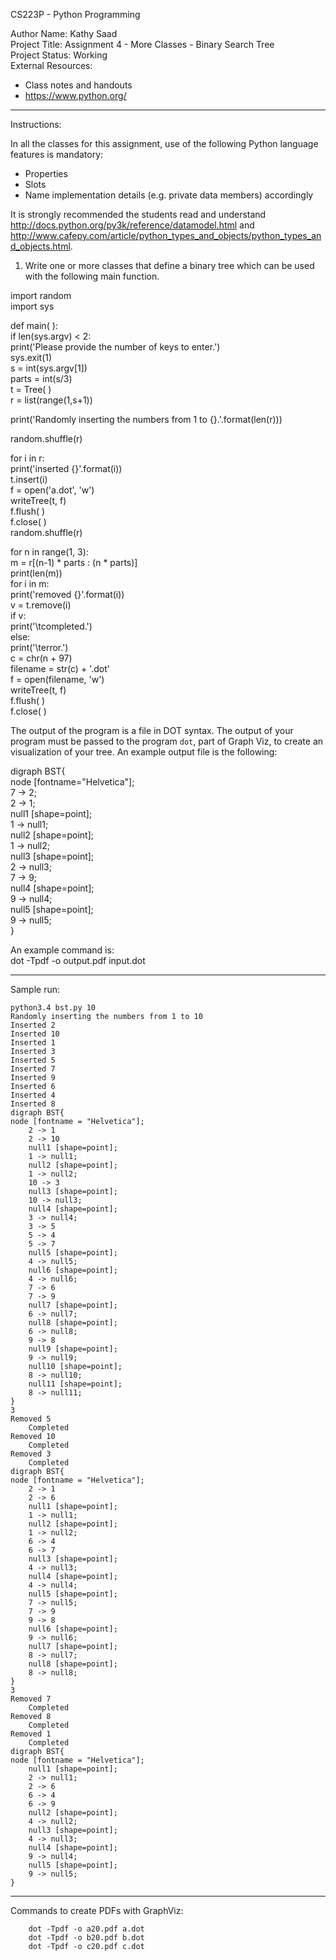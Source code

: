 CS223P - Python Programming

Author Name: Kathy Saad<br>
Project Title: Assignment 4 - More Classes - Binary Search Tree<br>
Project Status: Working<br>
External Resources:<br>
- Class notes and handouts<br>
- https://www.python.org/

*******************************************************************************************************************************************

Instructions:

In all the classes for this assignment, use of the following Python language features is mandatory:

- Properties
- Slots
- Name implementation details (e.g. private data members) accordingly

It is strongly recommended the students read and understand http://docs.python.org/py3k/reference/datamodel.html and http://www.cafepy.com/article/python_types_and_objects/python_types_and_objects.html.
 
 
1. Write one or more classes that define a binary tree which can be used with the following main function.

import random<br>
import sys<br>

def main( ):<br>
  if len(sys.argv) < 2:<br>
    print('Please provide the number of keys to enter.')<br>
    sys.exit(1)<br>
  s = int(sys.argv[1])<br>
  parts = int(s/3)<br>
  t = Tree( )<br>
  r = list(range(1,s+1))<br>

  print('Randomly inserting the numbers from 1 to {}.'.format(len(r)))

  random.shuffle(r)

  for i in r:<br>
    print('inserted {}'.format(i))<br>
    t.insert(i)<br>
  f = open('a.dot', 'w')<br>
  writeTree(t, f)<br>
  f.flush( )<br>
  f.close( )<br>
  random.shuffle(r)<br>

  for n in range(1, 3):<br>
    m = r[(n-1) * parts : (n * parts)]<br>
    print(len(m))<br>
    for i in m:<br>
      print('removed {}'.format(i))<br>
      v = t.remove(i)<br>
      if v:<br>
        print('\tcompleted.')<br>
      else:<br>
        print('\terror.')<br>
    c = chr(n + 97)<br>
    filename = str(c) + '.dot'<br>
    f = open(filename, 'w')<br>
    writeTree(t, f)<br>
    f.flush( )<br>
    f.close( )<br>

The output of the program is a file in DOT syntax. The output of your program must be passed to the program `dot`, part of Graph Viz, to create an visualization of your tree. An example output file is the following: 

digraph BST{<br>
        node [fontname="Helvetica"];<br>
        7 -> 2;<br>
        2 -> 1;<br>
        null1 [shape=point];<br>
        1 -> null1;<br>
        null2 [shape=point];<br>
        1 -> null2;<br>
        null3 [shape=point];<br>
        2 -> null3;<br>
        7 -> 9;<br>
        null4 [shape=point];<br>
        9 -> null4;<br>
        null5 [shape=point];<br>
        9 -> null5;<br>
}

An example command is:<br>
dot -Tpdf -o output.pdf input.dot

*******************************************************************************************************************************************

Sample run:

	python3.4 bst.py 10
	Randomly inserting the numbers from 1 to 10
	Inserted 2
	Inserted 10
	Inserted 1
	Inserted 3
	Inserted 5
	Inserted 7
	Inserted 9
	Inserted 6
	Inserted 4
	Inserted 8
	digraph BST{
	node [fontname = "Helvetica"];
		2 -> 1
		2 -> 10
		null1 [shape=point];
		1 -> null1;
		null2 [shape=point];
		1 -> null2;
		10 -> 3
		null3 [shape=point];
		10 -> null3;
		null4 [shape=point];
		3 -> null4;
		3 -> 5
		5 -> 4
		5 -> 7
		null5 [shape=point];
		4 -> null5;
		null6 [shape=point];
		4 -> null6;
		7 -> 6
		7 -> 9
		null7 [shape=point];
		6 -> null7;
		null8 [shape=point];
		6 -> null8;
		9 -> 8
		null9 [shape=point];
		9 -> null9;
		null10 [shape=point];
		8 -> null10;
		null11 [shape=point];
		8 -> null11;
	}
	3
	Removed 5
		Completed
	Removed 10
		Completed
	Removed 3
		Completed
	digraph BST{
	node [fontname = "Helvetica"];
		2 -> 1
		2 -> 6
		null1 [shape=point];
		1 -> null1;
		null2 [shape=point];
		1 -> null2;
		6 -> 4
		6 -> 7
		null3 [shape=point];
		4 -> null3;
		null4 [shape=point];
		4 -> null4;
		null5 [shape=point];
		7 -> null5;
		7 -> 9
		9 -> 8
		null6 [shape=point];
		9 -> null6;
		null7 [shape=point];
		8 -> null7;
		null8 [shape=point];
		8 -> null8;
	}
	3
	Removed 7
		Completed
	Removed 8
		Completed
	Removed 1
		Completed
	digraph BST{
	node [fontname = "Helvetica"];
		null1 [shape=point];
		2 -> null1;
		2 -> 6
		6 -> 4
		6 -> 9
		null2 [shape=point];
		4 -> null2;
		null3 [shape=point];
		4 -> null3;
		null4 [shape=point];
		9 -> null4;
		null5 [shape=point];
		9 -> null5;
	}

*******************************************************************************************************************************************

Commands to create PDFs with GraphViz:

		dot -Tpdf -o a20.pdf a.dot
		dot -Tpdf -o b20.pdf b.dot
		dot -Tpdf -o c20.pdf c.dot
